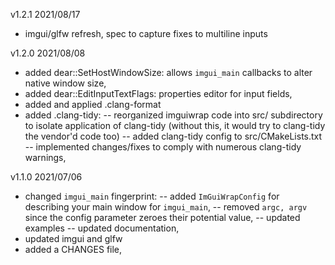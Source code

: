 v1.2.1 2021/08/17
- imgui/glfw refresh, spec to capture fixes to multiline inputs

v1.2.0 2021/08/08
- added dear::SetHostWindowSize: allows `imgui_main` callbacks to alter native window size,
- added dear::EditInputTextFlags: properties editor for input fields,
- added and applied .clang-format
- added .clang-tidy:
-- reorganized imguiwrap code into src/ subdirectory to isolate application of clang-tidy
   (without this, it would try to clang-tidy the vendor'd code too)
-- added clang-tidy config to src/CMakeLists.txt
-- implemented changes/fixes to comply with numerous clang-tidy warnings,

v1.1.0 2021/07/06
- changed `imgui_main` fingerprint:
-- added `ImGuiWrapConfig` for describing your main window for `imgui_main`,
-- removed `argc, argv` since the config parameter zeroes their potential value,
-- updated examples
-- updated documentation,
- updated imgui and glfw
- added a CHANGES file,

